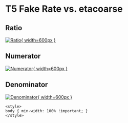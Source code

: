 # T5 Fake Rate vs. etacoarse

## Ratio

[![Ratio](../mtv/var/T5_fakerate_etacoarse.png){ width=600px }](../mtv/var/T5_fakerate_etacoarse.pdf)

## Numerator

[![Numerator](../mtv/num/T5_fakerate_etacoarse_num.png){ width=600px }](../mtv/num/T5_fakerate_etacoarse_num.pdf)

## Denominator

[![Denominator](../mtv/den/T5_fakerate_etacoarse_den.png){ width=600px }](../mtv/den/T5_fakerate_etacoarse_den.pdf)


``` {=html}
<style>
body { min-width: 100% !important; }
</style>
```
